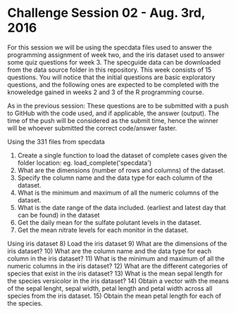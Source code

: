 # Challenge Session 02 - Aug. 3rd, 2016


For this session we will be using the specdata files used to answer the programming assignment of week two, and the iris dataset used to answer some quiz questions for week 3. The specguide data can be downloaded from the data source folder in this repository.
This week consists of 15 questions. You will notice that the initial questions are basic exploratory questions, and the following ones are expected to be completed with the knoweledge gained in weeks 2 and 3 of the R programming course.

As in the previous session:
  These questions are to be submitted with a push to GitHub with the code used, and if applicable, the answer (output). The time of the push will be considered as the submit time, hence the winner will be whoever submitted the correct code/answer faster.


Using the 331 files from specdata
1) Create a single function to load the dataset of complete cases given the folder location:
  eg. load_complete('specdata')
2) What are the dimensions (number of rows and columns) of the dataset.
3) Specify the column name and the data type for each column of the dataset.
4) What is the minimum and maximum of all the numeric columns of the dataset.
5) What is the date range of the data included. (earliest and latest day that can be found) in the dataset
6) Get the daily mean for the sulfate polutant levels in the dataset.
7) Get the mean nitrate levels for each monitor in the dataset.

Using iris dataset 
8) Load the iris dataset
9) What are the dimensions of the iris dataset?
10) What are the column name and the data type for each column in the iris dataset?
11) What is the minimum and maximum of all the numeric columns in the iris dataset?
12) What are the different categories of species that exist in the iris dataset? 
13) What is the mean sepal length for the species versicolor in the iris dataset?
14) Obtain a vector with the means of the sepal lenght, sepal width, petal length and petal width across all species from the iris dataset.
15) Obtain the mean petal length for each of the species.